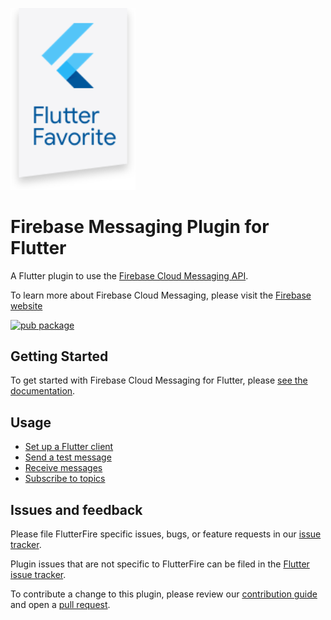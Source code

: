 [<img src="https://raw.githubusercontent.com/FirebaseExtended/flutterfire/master/resources/flutter_favorite.png" width="200" />](https://flutter.dev/docs/development/packages-and-plugins/favorites)

# Firebase Messaging Plugin for Flutter

A Flutter plugin to use the [Firebase Cloud Messaging API](https://firebase.google.com/docs/cloud-messaging).

To learn more about Firebase Cloud Messaging, please visit the [Firebase website](https://firebase.google.com/products/cloud-messaging)

[![pub package](https://img.shields.io/pub/v/firebase_messaging.svg)](https://pub.dev/packages/firebase_messaging)

## Getting Started

To get started with Firebase Cloud Messaging for Flutter, please [see the documentation](https://firebase.flutter.dev/docs/messaging/overview).

## Usage

* [Set up a Flutter client](https://firebase.google.com/docs/cloud-messaging/flutter/client) 
* [Send a test message](https://firebase.google.com/docs/cloud-messaging/flutter/first-message)
* [Receive messages](https://firebase.google.com/docs/cloud-messaging/flutter/receive)
* [Subscribe to topics](https://firebase.google.com/docs/cloud-messaging/flutter/topic-messaging)

## Issues and feedback

Please file FlutterFire specific issues, bugs, or feature requests in our [issue tracker](https://github.com/FirebaseExtended/flutterfire/issues/new).

Plugin issues that are not specific to FlutterFire can be filed in the [Flutter issue tracker](https://github.com/flutter/flutter/issues/new).

To contribute a change to this plugin,
please review our [contribution guide](https://github.com/FirebaseExtended/flutterfire/blob/master/CONTRIBUTING.md)
and open a [pull request](https://github.com/FirebaseExtended/flutterfire/pulls).
